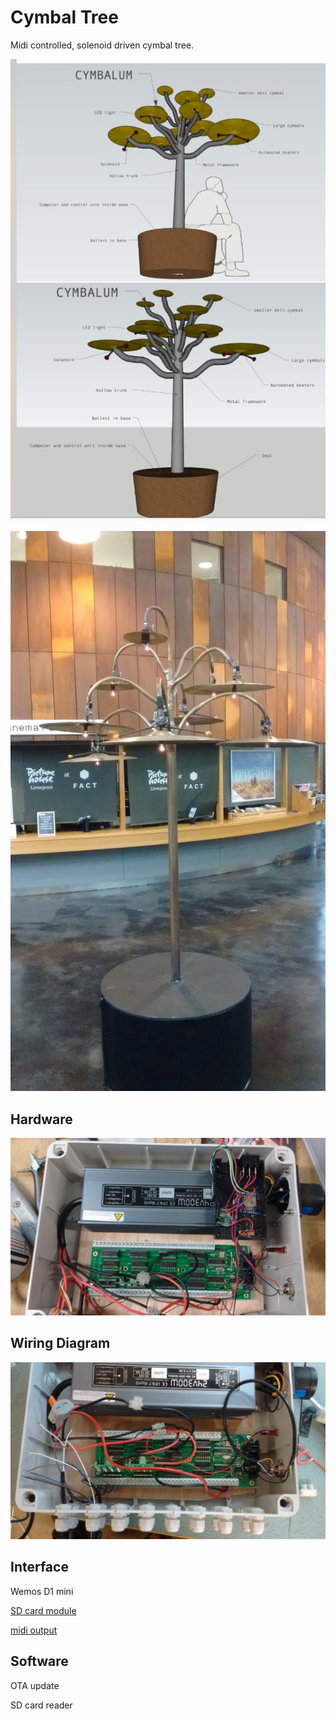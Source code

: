 # Cymbal Tree

Midi controlled, solenoid driven cymbal tree.

![](Images/concept.jpg)

![](Images/fact_install.jpg)

## Hardware

![](Images/midi_brain.jpg)

## Wiring Diagram

![](Images/brain_outputs.jpg)

## Interface

Wemos D1 mini

[SD card module](https://github.com/espressif/arduino-esp32/tree/master/libraries/SD)

[midi output](https://www.arduino.cc/en/Tutorial/Midi)



## Software

OTA update

SD card reader

